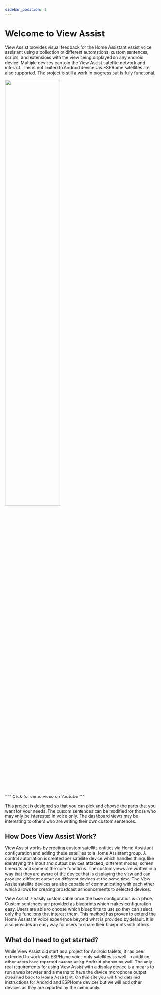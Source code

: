 ```yaml
---
sidebar_position: 1
---
```


# Welcome to View Assist

View Assist provides visual feedback for the Home Assistant Assist voice assistant using a collection of different automations, custom sentences, scripts, and extensions with the view being displayed on any Android device.  Multiple devices can join the View Assist satellite network and interact.  This is not limited to Android devices as ESPHome satellites are also supported.  The project is still a work in progress but is fully functional.  

<a href="https://www.youtube.com/watch?v=t0jG4LZzKqs"><img src="https://img.youtube.com/vi/t0jG4LZzKqs/mqdefault.jpg" width="60%"></a>

^^^ Click for demo video on Youtube ^^^

This project is designed so that you can pick and choose the parts that you want for your needs.  The custom sentences can be modified for those who may only be interested in voice only.  The dashboard views may be interesting to others who are writing their own custom sentences.

## How Does View Assist Work?

View Assist works by creating custom satellite entities via Home Assistant configuration and adding these satellites to a Home Assistant group.  A control automation is created per satellite device which handles things like identifying the input and output devices attached, different modes, screen timeouts and some of the core functions.  The custom views are written in a way that they are aware of the device that is displaying the view and can produce different output on different devices at the same time.  The View Assist satellite devices are also capable of communicating with each other which allows for creating broadcast announcements to selected devices.

View Assist is easily customizable once the base configuration is in place.  Custom sentences are provided as blueprints which makes configuration easy.  Users are able to choose which blueprints to use so they can select only the functions that interest them.  This method has proven to extend the Home Assistant voice experience beyond what is provided by default.  It is also provides an easy way for users to share their blueprints with others.

## What do I need to get started?

While View Assist did start as a project for Android tablets, it has been extended to work with ESPHome voice only satellites as well.  In addition, other users have reported sucess using Android phones as well.  The only real requirements for using View Assist with a display device is a means to run a web browser and a means to have the device microphone output streamed back to Home Assistant.  On this site you will find detailed instructions for Android and ESPHome devices but we will add other devices as they are reported by the community.
